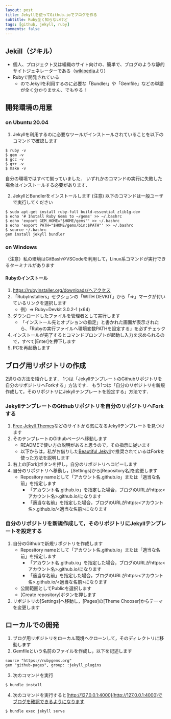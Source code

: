 ```yaml
---
layout: post
title: Jekyllを使ってGithub.ioでブログを作る
subtitle: Ruby全く知らないけど
tags: [github, jekyll, ruby]
comments: false
---
```


## Jekill（ジキル）
- 個人、プロジェクト又は組織のサイト向けの、簡単で、ブログのような静的サイトジェネレーターである（[wikipedia](https://ja.wikipedia.org/wiki/Jekyll)より)
- Rubyで開発されている
	- のでJekyllを利用するのに必要な「Bundler」や「Gemfile」などの単語が全く分かりません．でもやる！

## 開発環境の用意
### on Ubuntu 20.04
1. Jekyllを利用するのに必要なツールがインストールされていることを以下のコマンドで確認します
```
$ ruby -v
$ gem -v
$ gcc -v
$ g++ -v
$ make -v
```
自分の環境ではすべて揃っていました．
いずれかのコマンドの実行に失敗した場合はインストールする必要があります．


2. JekyllとBundlerをインストールします
(注意) 以下のコマンドは一般ユーザで実行してください
```
$ sudo apt-get install ruby-full build-essential zlib1g-dev
$ echo '# Install Ruby Gems to ~/gems' >> ~/.bashrc
$ echo 'export GEM_HOME="$HOME/gems"' >> ~/.bashrc
$ echo 'export PATH="$HOME/gems/bin:$PATH"' >> ~/.bashrc
$ source ~/.bashrc
gem install jekyll bundler
```

### on Windows
（注意）私の環境はGitBashやVSCodeを利用して，Linux系コマンドが実行できるターミナルがあります
#### Rubyのインストール
1. https://rubyinstaller.org/downloads/へアクセス
2. 「RubyInstallers」セクションの「WITH DEVKIT」から「⇒」マークが付いているリンクを選択します
	- 例）⇒ Ruby+Devkit 3.0.2-1 (x64)
3. ダウンロードしたファイルを管理者として実行します
	- 「インストール先とオプションの指定」と書かれた画面が表示されたら、「Rubyの実行ファイルへ環境変数PATHを設定する」を必ずチェック
4. インストールが完了するとコマンドプロンプトが起動し入力を求められるので，すべて[Enter]を押下します
5. PCを再起動します


## ブログ用リポジトリの作成
2通りの方法を紹介します．
1つは「JekyllテンプレートのGithubリポジトリを自分のリポジトリへForkする」方法です．
もう1つは「自分のリポジトリを新規作成して，そのリポジトリにJekyllテンプレートを設定する」方法です．

### JekyllテンプレートのGithubリポジトリを自分のリポジトリへForkする
1. [Free Jekyll Themes](https://jekyllthemes.io/free)などのサイトから気になるJekyllテンプレートを見つけます
2. そのテンプレートのGithubページへ移動します
	- READMEで使い方の説明があると思うので，その指示に従います
	- 以下からは，私がお借りした[Beautiful Jekyll](https://github.com/daattali/beautiful-jekyll)で推奨されているはForkを使った方法を説明します
3. 右上の[Fork]ボタンを押し，自分のリポジトリへコピーします
4. 自分のリポジトリへ移動し，[Settings]から[Repository名]を変更します
	- Repository nameとして「アカウント名.github.io」または「適当な名前」を指定します
		- 「アカウント名.github.io」を指定した場合，ブログのURLがhttps:<アカウント名>.github.io/になります
		- 「適当な名前」を指定した場合，ブログのURLがhttps:<アカウント名>.github.io/<適当な名前>になります


### 自分のリポジトリを新規作成して，そのリポジトリにJekyllテンプレートを設定する
1. 自分のGithubで新規リポジトリを作成します
	- Repository nameとして「アカウント名.github.io」または「適当な名前」を指定します
		- 「アカウント名.github.io」を指定した場合，ブログのURLがhttps:<アカウント名>.github.io/になります
		- 「適当な名前」を指定した場合，ブログのURLがhttps:<アカウント名>.github.io/<適当な名前>になります
	- 公開範囲としてPublicを選択します
	- [Create repository]ボタンを押します
2. リポジトリの[Settings]へ移動し，[Pages]の[Theme Chooser]からテーマを変更します


## ローカルでの開発
1. ブログ用リポジトリをローカル環境へクローンして，そのディレクトリに移動します
2. Gemfileという名前のファイルを作成し，以下を記述します
```
source "https://rubygems.org"
gem "github-pages", group: :jekyll_plugins
```
3. 次のコマンドを実行
```
$ bundle install
```
4. 次のコマンドを実行すると[http://127.0.0.1:4000](http://127.0.0.1:4000)でブログを確認できるようになります
```
$ bundle exec jekyll serve
```
